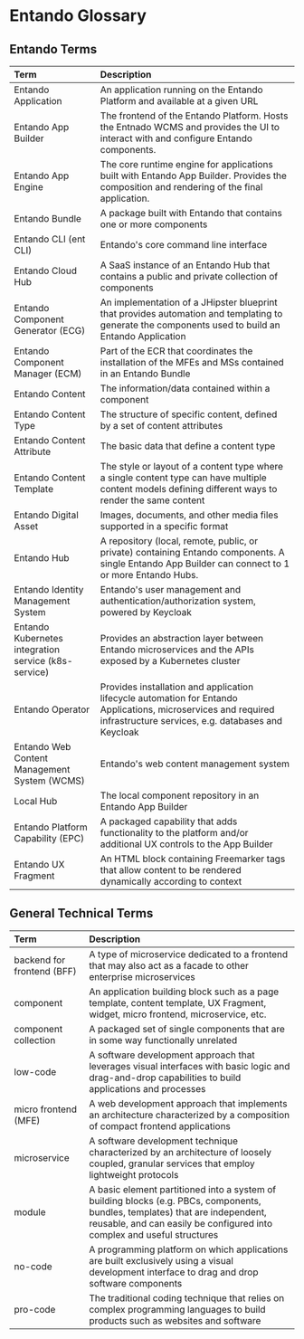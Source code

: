 # Entando Glossary

## Entando Terms

| Term |  Description
|:--|:--
| Entando Application | An application running on the Entando Platform and available at a given URL |
| Entando App Builder | The frontend of the Entando Platform. Hosts the Entnado WCMS and provides the UI to interact with and configure Entando components. |
| Entando App Engine | The core runtime engine for applications built with Entando App Builder. Provides the composition and rendering of the final application. |
| Entando Bundle | A package built with Entando that contains one or more components |
| Entando CLI (ent CLI) | Entando's core command line interface |
| Entando Cloud Hub | A SaaS instance of an Entando Hub that contains a public and private collection of components |
| Entando Component Generator (ECG) | An implementation of a JHipster blueprint that provides automation and templating to generate the components used to build an Entando Application |
| Entando Component Manager (ECM) | Part of the ECR that coordinates the installation of the MFEs and MSs contained in an Entando Bundle |
| Entando Content | The information/data contained within a component |
| Entando Content Type | The structure of specific content, defined by a set of content attributes |
| Entando Content Attribute | The basic data that define a content type |
| Entando Content Template | The style or layout of a content type where a single content type can have multiple content models defining different ways to render the same content |
| Entando Digital Asset | Images, documents, and other media files supported in a specific format |
| Entando Hub |  A repository (local, remote, public, or private) containing Entando components. A single Entando App Builder can connect to 1 or more Entando Hubs. |
| Entando Identity Management System | Entando's user management and authentication/authorization system, powered by Keycloak |
| Entando Kubernetes integration service (k8s-service) | Provides an abstraction layer between Entando microservices and the APIs exposed by a Kubernetes cluster |
| Entando Operator | Provides installation and application lifecycle automation for Entando Applications, microservices and required infrastructure services, e.g. databases and Keycloak |
| Entando Web Content Management System (WCMS) | Entando's web content management system |
| Local Hub | The local component repository in an Entando App Builder |
| Entando Platform Capability (EPC) | A packaged capability that adds functionality to the platform and/or additional UX controls to the App Builder |
| Entando UX Fragment | An HTML block containing Freemarker tags that allow content to be rendered dynamically according to context |

## General Technical Terms

| Term |  Description
|:--|:--
| backend for frontend (BFF) | A type of microservice dedicated to a frontend that may also act as a facade to other enterprise microservices |
| component | An application building block such as a page template, content template, UX Fragment, widget, micro frontend, microservice, etc. |
| component collection | A packaged set of single components that are in some way functionally unrelated |
| low-code | A software development approach that leverages visual interfaces with basic logic and drag-and-drop capabilities to build applications and processes |
| micro frontend (MFE) | A web development approach that implements an architecture characterized by a composition of compact frontend applications |
| microservice | A software development technique characterized by an architecture of loosely coupled, granular services that employ lightweight protocols |
| module | A basic element partitioned into a system of building blocks (e.g. PBCs, components, bundles, templates) that are independent, reusable, and can easily be configured into complex and useful structures |
| no-code | A programming platform on which applications are built exclusively using a visual development interface to drag and drop software components |
| pro-code | The traditional coding technique that relies on complex programming languages to build products such as websites and software |






